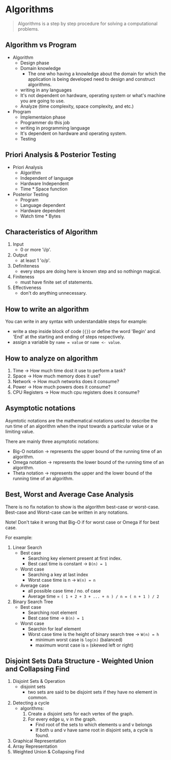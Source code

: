 # Algorithms

> Algorithms is a step by step procedure for solving a computational problems.

## Algorithm vs Program

- Algorithm
	- Design phase
	- Domain knowledge
		- The one who having a knowledge about the domain for which the application is being developed need to design and construct algorithms.
	- writing in any languages
	- It's not dependent on hardware, operating system or what's machine you are going to use.
	- Analyze (time complexity, space complexity, and etc.)
- Program
	- Implementaion phase
	- Programmer do this job
	- writing in programming language
	- It's dependent on hardware and operating system.
	- Testing

## Priori Analysis & Posterior Testing

- Priori Analysis
	- Algorithm
	- Independent of language
	- Hardware Independent
	- Time * Space function
- Posterior Testing
	- Program
	- Language dependent
	- Hardware dependent
	- Watch time * Bytes

## Characteristics of Algorithm

1. Input
	- 0 or more 'i/p'.
2. Output
	- at least 1 'o/p'.
3. Definiteness
	- every steps are doing here is known step and so nothingn magical.
4. Finiteness
	- must have finite set of statements.
5. Effectiveness
	- don't do anything unnecessary.

## How to write an algorithm

You can write in any syntax with understandable steps for example:
- write a step inside block of code (`{}`) or define the word 'Begin' and 'End' at the starting and ending of steps respectively.
- assign a variable by `name = value` or `name <- value`.

## How to analyze on algorithm

1. Time -> How much time dost it use to perform a task?
2. Space -> How much memory does it use?
3. Network -> How much networks does it consume?
4. Power -> How much powers does it consume?
5. CPU Registers -> How much cpu registers does it consume?

## Asymptotic notations

Asymtotic notations are the mathematical notations used to describe the run time of an algorithm when the input towards a particular value or a limiting value.

There are mainly three asymptotic notations:
- Big-O notation -> represents the upper bound of the running time of an algorithm.
- Omega notation -> represents the lower bound of the running time of an algorithm.
- Theta notation -> represents the upper and the lower bound of the running time of an algorithm.

## Best, Worst and Average Case Analysis

There is no fix notation to show is the algorithm best-case or worst-case. Best-case and Worst-case can be written in any notations.

Note! Don't take it wrong that Big-O if for worst case or Omega if for best case.

For example:
1. Linear Search
	- Best case
		- Searching key element present at first index.
		- Best cast time is constant -> `B(n) = 1`
	- Worst case
		- Searching a key at last index
		- Worst case time is n -> `W(n) = n`
	- Average case
		- all possible case time / no. of case
		- Average time = `( 1 + 2 + 3 + ... + n ) / n = ( n + 1 ) / 2`
2. Binary Search Tree
	- Best case
		- Searching root element
		- Best case time -> `B(n) = 1`
	- Worst case
		- Searchin for leaf element
		- Worst case time is the height of binary search tree -> `W(n) = h`
			- minimum worst case is `log(n)` (balanced)
			- maximum worst case is `n` (skewed left or right)

## Disjoint Sets Data Structure - Weighted Union and Collapsing Find

1. Disjoint Sets & Operation
	- disjoint sets
		- two sets are said to be disjoint sets if they have no element in common.
2. Detecting a cycle
	- algorithms:
		1. Create a disjoint sets for each vertex of the graph.
		2. For every edge u, v in the graph.
			- Find root of the sets to which elements u and v belongs
			- If both u and v have same root in disjoint sets, a cycle is found.
3. Graphical Representation
4. Array Representation
5. Weighted Union & Collapsing Find